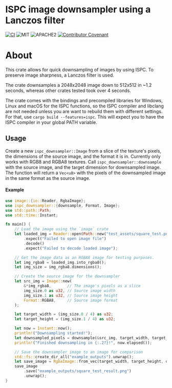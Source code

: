 # ISPC image downsampler using a Lanczos filter
[![CI](https://github.com/Traverse-Research/ispc-downsampler/actions/workflows/build.yaml/badge.svg)](https://github.com/Traverse-Research/ispc-downsampler/actions/workflows/build.yaml)
![MIT](https://img.shields.io/badge/license-MIT-blue.svg)
![APACHE2](https://img.shields.io/badge/license-APACHE2-blue.svg)
[![Contributor Covenant](https://img.shields.io/badge/contributor%20covenant-v1.4%20adopted-ff69b4.svg)](../main/CODE_OF_CONDUCT.md)

# About
This crate allows for quick downsampling of images by using ISPC. To preserve image sharpness, a Lanczos filter is used. 

The crate downsamples a 2048x2048 image down to 512x512 in ~1.2 seconds, whereas other crates tested took over 4 seconds.

The crate comes with the bindings and precompiled libraries for Windows, Linux and macOS for the ISPC functions, so the ISPC compiler and libclang are not needed unless you are want to rebuild them with different settings. For that, use `cargo build --features=ispc`. This will expect you to have the ISPC compiler in your global PATH variable.

## Usage
Create a new `ispc_downsampler::Image` from a slice of the texture's pixels, the dimensions of the source image, and the format it is in. Currently only works with RGB8 and RGBA8 textures.
Call `ispc_downsampler::downsample` with the source image, and the target dimension for downsampled image. The function will return a `Vec<u8>` with the pixels of the downsampled image in the same format as the source image.
#### Example
```rust
use image::{io::Reader, RgbaImage};
use ispc_downsampler::{downsample, Format, Image};
use std::path::Path;
use std::time::Instant;

fn main() {
    // Load the image using the `image` crate
    let loaded_img = Reader::open(Path::new("test_assets/square_test.png"))
        .expect("Failed to open image file")
        .decode()
        .expect("Failed to decode loaded image");

    // Get the image data as an RGBA8 image for testing purposes.
    let img_rgba8 = loaded_img.into_rgba8();
    let img_size = img_rgba8.dimensions();

    // Create the source image for the downsampler
    let src_img = Image::new(
        &*img_rgba8,       // The image's pixels as a slice
        img_size.0 as u32, // Source image width
        img_size.1 as u32, // Source image height
        Format::RGBA8,     // Source image format
    );

    let target_width = (img_size.0 / 4) as u32;
    let target_height = (img_size.1 / 4) as u32;

    let now = Instant::now();
    println!("Downsampling started!");
    let downsampled_pixels = downsample(&src_img, target_width, target_height);
    println!("Finished downsampling in {:.2?}!", now.elapsed());

    // Save the downsampler image to an image for comparison
    std::fs::create_dir_all("example_outputs").unwrap();
    let save_image = RgbaImage::from_vec(target_width, target_height, downsampled_pixels).unwrap();
    save_image
        .save("example_outputs/square_test_result.png")
        .unwrap();
}
```

